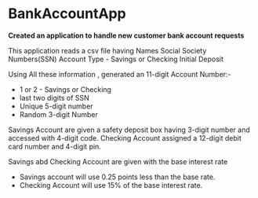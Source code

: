 # BankAccountApp

**Created an application to handle new customer bank account requests**

This application reads a csv file having 
  Names
  Social Society Numbers(SSN)
  Account Type - Savings or Checking
  Initial Deposit
  
Using All these information , generated an 11-digit Account Number:-
  - 1 or 2 - Savings or Checking
  - last two digits of SSN
  - Unique 5-digit number 
  - Random 3-digit Number

Savings Account  are given a safety deposit box having 3-digit number and accessed with 4-digit code.
Checking Account assigned a 12-digit debit card number and 4-digit pin.

Savings abd Checking Account are given with the base interest rate 
  - Savings account will use 0.25 points less than the base rate.
  - Checking Account will use 15% of the base interest rate.
